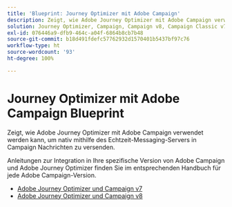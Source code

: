 ```yaml
---
title: 'Blueprint: Journey Optimizer mit Adobe Campaign'
description: Zeigt, wie Adobe Journey Optimizer mit Adobe Campaign verwendet werden kann, um nativ mithilfe des Echtzeit-Messaging-Servers in Campaign Nachrichten zu versenden
solution: Journey Optimizer, Campaign, Campaign v8, Campaign Classic v7, Campaign Standard
exl-id: 076446a9-dfb9-464c-a04f-6864b8cb7b48
source-git-commit: b18d491fdefc57762932d1570401b5437bf97c76
workflow-type: ht
source-wordcount: '93'
ht-degree: 100%

---
```


# Journey Optimizer mit Adobe Campaign  Blueprint

Zeigt, wie Adobe Journey Optimizer mit Adobe Campaign verwendet werden kann, um nativ mithilfe des Echtzeit-Messaging-Servers in Campaign Nachrichten zu versenden.

Anleitungen zur Integration in Ihre spezifische Version von Adobe Campaign und Adobe Journey Optimizer finden Sie im entsprechenden Handbuch für jede Adobe Campaign-Version.

* [Adobe Journey Optimizer und Campaign v7](ajo-and-campaign-v7.md)
* [Adobe Journey Optimizer und Campaign v8](ajo-and-campaign-v8.md)